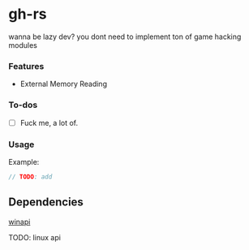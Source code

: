 # gh-rs

wanna be lazy dev? you dont need to implement ton of game hacking modules

### Features
+ External Memory Reading

### To-dos
- [ ] Fuck me, a lot of.

### Usage

Example: 
```rust
// TODO: add
```

## Dependencies
    
[winapi](https://crates.io/crates/winapi)

TODO: linux api